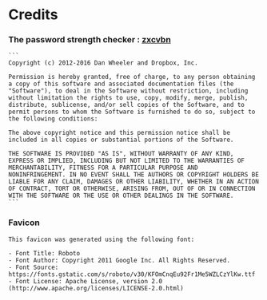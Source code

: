 # Credits 



### The password strength checker : [zxcvbn](https://github.com/dropbox/zxcvbn)

    ```
    Copyright (c) 2012-2016 Dan Wheeler and Dropbox, Inc.

    Permission is hereby granted, free of charge, to any person obtaining
    a copy of this software and associated documentation files (the
    "Software"), to deal in the Software without restriction, including
    without limitation the rights to use, copy, modify, merge, publish,
    distribute, sublicense, and/or sell copies of the Software, and to
    permit persons to whom the Software is furnished to do so, subject to
    the following conditions:

    The above copyright notice and this permission notice shall be
    included in all copies or substantial portions of the Software.

    THE SOFTWARE IS PROVIDED "AS IS", WITHOUT WARRANTY OF ANY KIND,
    EXPRESS OR IMPLIED, INCLUDING BUT NOT LIMITED TO THE WARRANTIES OF
    MERCHANTABILITY, FITNESS FOR A PARTICULAR PURPOSE AND
    NONINFRINGEMENT. IN NO EVENT SHALL THE AUTHORS OR COPYRIGHT HOLDERS BE
    LIABLE FOR ANY CLAIM, DAMAGES OR OTHER LIABILITY, WHETHER IN AN ACTION
    OF CONTRACT, TORT OR OTHERWISE, ARISING FROM, OUT OF OR IN CONNECTION
    WITH THE SOFTWARE OR THE USE OR OTHER DEALINGS IN THE SOFTWARE.
    ```

### Favicon 

    This favicon was generated using the following font:

    - Font Title: Roboto
    - Font Author: Copyright 2011 Google Inc. All Rights Reserved.
    - Font Source: https://fonts.gstatic.com/s/roboto/v30/KFOmCnqEu92Fr1Me5WZLCzYlKw.ttf
    - Font License: Apache License, version 2.0 (http://www.apache.org/licenses/LICENSE-2.0.html)
